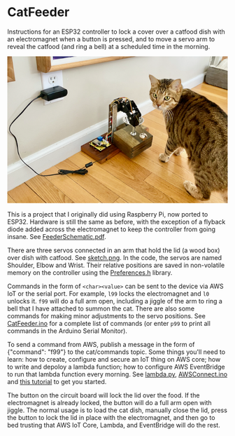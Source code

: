 # CatFeeder

Instructions for an ESP32 controller to lock a cover over a catfood dish with an electromagnet when a button is pressed, and to move a servo arm to reveal the catfood (and ring a bell) at a scheduled time in the morning.

 ![CatAndFeeder.png](CatAndFeeder.png)

This is a project that I originally did using Raspberry Pi, now ported to ESP32.  Hardware is still the same as before, with the exception of a flyback diode added across the electromagnet to keep the controller from going insane.  See [FeederSchematic.pdf](FeederSchematic.pdf).

There are three servos connected in an arm that hold the lid (a wood box) over dish with catfood.  See [sketch.png](sketch.png).  In the code, the servos are named Shoulder, Elbow and Wrist.  Their relative positions are saved in non-volatile memory on the controller using the [Preferences.h](https://github.com/espressif/arduino-esp32/tree/master/libraries/Preferences) library.

Commands in the form of `<char><value>` can be sent to the device via AWS IoT or the serial port.  For example, `l99` locks the electromagnet and `l0` unlocks it. `f99` will do a full arm open, including a jiggle of the arm to ring a bell that I have attached to summon the cat.  There are also some commands for making minor adjustments to the servo positions.  See [CatFeeder.ino](CatFeeder.ino) for a complete list of commands (or enter `p99` to print all commands in the Arduino Serial Monitor).  
 
To send a command from AWS, publish a message in the form of {"command": "f99"} to the cat/commands topic.  Some things you'll need to learn: how to create, configure and secure an IoT thing on AWS core; how to write and depoloy a lambda function; how to configure AWS EventBridge to run that lambda function every morning.  See [lambda.py](lambda.py), [AWSConnect.ino](AWSConnect.ino) and [this tutorial](https://aws.amazon.com/blogs/compute/building-an-aws-iot-core-device-using-aws-serverless-and-an-esp32/) to get you started.
 
The button on the circuit board will lock the lid over the food.  If the electromagnet is already locked, the button will do a full arm open with jiggle.  The normal usage is to load the cat dish, manually close the lid, press the button to lock the lid in place with the electromagnet, and then go to bed trusting that AWS IoT Core, Lambda, and EventBridge will do the rest. 
